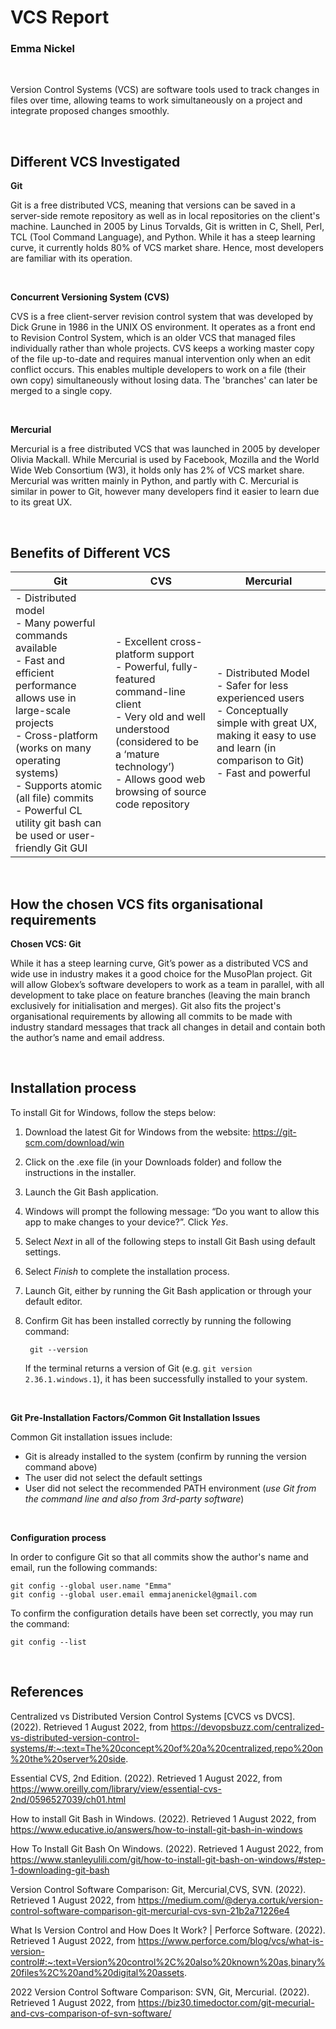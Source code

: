 # VCS Report
### Emma Nickel

<br>

Version Control Systems (VCS) are software tools used to track changes in files over time, allowing teams to work simultaneously on a project and integrate proposed changes smoothly.

<br>

## Different VCS Investigated

**Git**

Git is a free distributed VCS, meaning that versions can be saved in a server-side remote repository as well as in local repositories on the client's machine. Launched in 2005 by Linus Torvalds, Git is written in C, Shell, Perl, TCL (Tool Command Language), and Python. While it has a steep learning curve, it currently holds 80% of VCS market share. Hence, most developers are familiar with its operation.

<br>

**Concurrent Versioning System (CVS)**

CVS is a free client-server revision control system that was developed by Dick Grune in 1986 in the UNIX OS environment. It operates as a front end to Revision Control System, which is an older VCS that managed files individually rather than whole projects. CVS keeps a working master copy of the file up-to-date and requires manual intervention only when an edit conflict occurs. This enables multiple developers to work on a file (their own copy) simultaneously without losing data. The 'branches' can later be merged to a single copy.

<br>
	
**Mercurial**

Mercurial is a free distributed VCS that was launched in 2005 by developer Olivia Mackall. While Mercurial is used by Facebook, Mozilla and the World Wide Web Consortium (W3), it holds only has 2% of VCS market share.
Mercurial was written mainly in Python, and partly with C. Mercurial is similar in power to Git, however many developers find it easier to learn due to its great UX.

<br>

##	Benefits of Different VCS

|  Git | CVS | Mercurial |
|---|---|---|
| - Distributed model <br> - Many powerful commands available <br> - Fast and efficient performance allows use in large-scale projects <br> - Cross-platform (works on many operating systems)<br> - Supports atomic (all file) commits <br>- Powerful CL utility git bash can be used or user-friendly Git GUI |- Excellent cross-platform support <br> - Powerful, fully-featured command-line client <br> - Very old and well understood (considered to be a ‘mature technology’) <br> - Allows good web browsing of source code repository | - Distributed Model <br> - Safer for less experienced users <br> - Conceptually simple with great UX, making it easy to use and learn (in comparison to Git) <br> - Fast and powerful |

<br>

## How the chosen VCS fits organisational requirements
**Chosen VCS: Git**

While it has a steep learning curve, Git’s power as a distributed VCS and wide use in industry makes it a good choice for the MusoPlan project. Git will allow Globex’s software developers to work as a team in parallel, with all development to take place on feature branches (leaving the main branch exclusively for initialisation and merges). Git also fits the project's organisational requirements by allowing all commits to be made with industry standard messages that track all changes in detail and contain both the author’s name and email address.

<br>

## Installation process

To install Git for Windows, follow the steps below:
1. Download the latest Git for Windows from the website: https://git-scm.com/download/win
3. Click on the .exe file (in your Downloads folder) and follow the instructions in the installer.
4. Launch the Git Bash application.
5. Windows will prompt the following message: “Do you want to allow this app to make changes to your device?”. Click *Yes*.
6. Select *Next* in all of the following steps to install Git Bash using default settings.
7. Select *Finish* to complete the installation process.
8. Launch Git, either by running the Git Bash application or through your default editor.
9. Confirm Git has been installed correctly by running the following command:

        git --version

    If the terminal returns a version of Git (e.g. `git version 2.36.1.windows.1`), it has been successfully installed to your system.

<br>

**Git Pre-Installation Factors/Common Git Installation Issues**

Common Git installation issues include:
- Git is already installed to the system (confirm by running the version command above)
- The user did not select the default settings
- User did not select the recommended PATH environment (*use Git from the command line and also from 3rd-party software*)

<br>

**Configuration process** 

In order to configure Git so that all commits show the author's name and email, run the following commands:

    git config --global user.name "Emma"
    git config --global user.email emmajanenickel@gmail.com

To confirm the configuration details have been set correctly, you may run the command:

    git config --list

<br>

## References

Centralized vs Distributed Version Control Systems [CVCS vs DVCS]. (2022). Retrieved 1 August 2022, from https://devopsbuzz.com/centralized-vs-distributed-version-control-systems/#:~:text=The%20concept%20of%20a%20centralized,repo%20on%20the%20server%20side.

Essential CVS, 2nd Edition. (2022). Retrieved 1 August 2022, from https://www.oreilly.com/library/view/essential-cvs-2nd/0596527039/ch01.html

How to install Git Bash in Windows. (2022). Retrieved 1 August 2022, from https://www.educative.io/answers/how-to-install-git-bash-in-windows

How To Install Git Bash On Windows. (2022). Retrieved 1 August 2022, from https://www.stanleyulili.com/git/how-to-install-git-bash-on-windows/#step-1-downloading-git-bash

Version Control Software Comparison: Git, Mercurial,CVS, SVN. (2022). Retrieved 1 August 2022, from https://medium.com/@derya.cortuk/version-control-software-comparison-git-mercurial-cvs-svn-21b2a71226e4

What Is Version Control and How Does It Work? | Perforce Software. (2022). Retrieved 1 August 2022, from https://www.perforce.com/blog/vcs/what-is-version-control#:~:text=Version%20control%2C%20also%20known%20as,binary%20files%2C%20and%20digital%20assets.

2022 Version Control Software Comparison: SVN, Git, Mercurial. (2022). Retrieved 1 August 2022, from https://biz30.timedoctor.com/git-mecurial-and-cvs-comparison-of-svn-software/